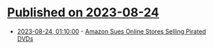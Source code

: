 # [Published on 2023-08-24](index.md)

* [2023-08-24, 01:10:00](https://yro.slashdot.org/story/23/08/23/2230246/amazon-sues-online-stores-selling-pirated-dvds?utm_source=rss1.0mainlinkanon&utm_medium=feed) - [Amazon Sues Online Stores Selling Pirated DVDs](https://yro.slashdot.org/story/23/08/23/2230246/amazon-sues-online-stores-selling-pirated-dvds?utm_source=rss1.0mainlinkanon&utm_medium=feed)
